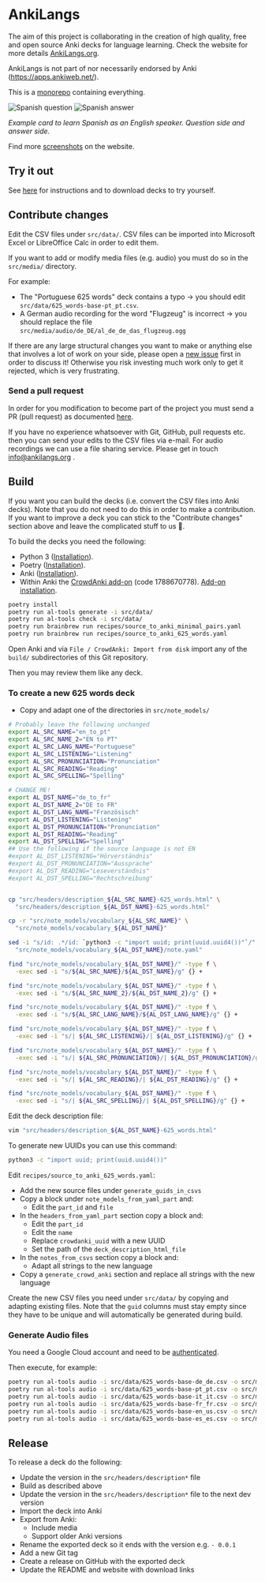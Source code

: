 # AnkiLangs

The aim of this project is collaborating in the creation of high quality, free
and open source Anki decks for language learning. Check the website for more
details [AnkiLangs.org](https://ankilangs.org).

AnkiLangs is not part of nor necessarily endorsed by Anki (https://apps.ankiweb.net/).

This is a [monorepo](https://en.wikipedia.org/wiki/Monorepo) containing everything.

![Spanish question](website/content/es_pronunciation_q_small.png)
![Spanish answer](website/content/es_pronunciation_a_small.png)

_Example card to learn Spanish as an English speaker. Question side and answer side._

Find more [screenshots](https://ankilangs.org/docs/screenshots/) on the website.


## Try it out

See [here](https://ankilangs.org/) for instructions and to download decks to
try yourself.


## Contribute changes

Edit the CSV files under `src/data/`. CSV files can be imported into Microsoft Excel or LibreOffice
Calc in order to edit them.

If you want to add or modify media files (e.g. audio) you must do so in the `src/media/` directory.

For example:
* The "Portuguese 625 words" deck contains a typo → you should edit `src/data/625_words-base-pt_pt.csv`.
* A German audio recording for the word "Flugzeug" is incorrect → you should replace the file `src/media/audio/de_DE/al_de_de_das_flugzeug.ogg`

If there are any large structural changes you want to make or anything else that involves a lot of
work on your side, please open a [new issue](https://github.com/ankilangs/ankilangs/issues/new/choose)
first in order to discuss it! Otherwise you risk investing much work only to get it rejected, which
is very frustrating.


### Send a pull request

In order for you modification to become part of the project you must send a PR (pull request) as documented
[here](https://docs.github.com/en/pull-requests/collaborating-with-pull-requests/proposing-changes-to-your-work-with-pull-requests/creating-a-pull-request-from-a-fork).

If you have no experience whatsoever with Git, GitHub, pull requests etc. then
you can send your edits to the CSV files via e-mail. For audio recordings we
can use a file sharing service. Please get in touch info@ankilangs.org .


## Build

If you want you can build the decks (i.e. convert the CSV files into Anki decks).
Note that you do not need to do this in order to make a contribution. If you want to improve a deck
you can stick to the "Contribute changes" section above and leave the complicated stuff to us 🙂.

To build the decks you need the following:

* Python 3 ([Installation](https://wiki.python.org/moin/BeginnersGuide/Download)).
* Poetry ([Installation](https://python-poetry.org/docs/#installation)).
* Anki ([Installation](https://apps.ankiweb.net/#download)).
* Within Anki the [CrowdAnki add-on](https://ankiweb.net/shared/info/1788670778) (code 1788670778).
  [Add-on installation](https://docs.ankiweb.net/addons.html).

```bash
poetry install
poetry run al-tools generate -i src/data/
poetry run al-tools check -i src/data/
poetry run brainbrew run recipes/source_to_anki_minimal_pairs.yaml
poetry run brainbrew run recipes/source_to_anki_625_words.yaml
```

Open Anki and via `File / CrowdAnki: Import from disk` import any of the `build/` subdirectories of this
Git repository.

Then you may review them like any deck.


### To create a new 625 words deck

* Copy and adapt one of the directories in `src/note_models/`

```bash
# Probably leave the following unchanged
export AL_SRC_NAME="en_to_pt"
export AL_SRC_NAME_2="EN to PT"
export AL_SRC_LANG_NAME="Portuguese"
export AL_SRC_LISTENING="Listening"
export AL_SRC_PRONUNCIATION="Pronunciation"
export AL_SRC_READING="Reading"
export AL_SRC_SPELLING="Spelling"

# CHANGE ME!
export AL_DST_NAME="de_to_fr"
export AL_DST_NAME_2="DE to FR"
export AL_DST_LANG_NAME="Französisch"
export AL_DST_LISTENING="Listening"
export AL_DST_PRONUNCIATION="Pronunciation"
export AL_DST_READING="Reading"
export AL_DST_SPELLING="Spelling"
## Use the following if the source language is not EN
#export AL_DST_LISTENING="Hörverständnis"
#export AL_DST_PRONUNCIATION="Aussprache"
#export AL_DST_READING="Leseverständnis"
#export AL_DST_SPELLING="Rechtschreibung"


cp "src/headers/description_${AL_SRC_NAME}-625_words.html" \
  "src/headers/description_${AL_DST_NAME}-625_words.html"

cp -r "src/note_models/vocabulary_${AL_SRC_NAME}" \
  "src/note_models/vocabulary_${AL_DST_NAME}"

sed -i "s/id: .*/id: `python3 -c "import uuid; print(uuid.uuid4())"`/" \
  "src/note_models/vocabulary_${AL_DST_NAME}/note.yaml"

find "src/note_models/vocabulary_${AL_DST_NAME}/" -type f \
  -exec sed -i "s/${AL_SRC_NAME}/${AL_DST_NAME}/g" {} +

find "src/note_models/vocabulary_${AL_DST_NAME}/" -type f \
  -exec sed -i "s/${AL_SRC_NAME_2}/${AL_DST_NAME_2}/g" {} +

find "src/note_models/vocabulary_${AL_DST_NAME}/" -type f \
  -exec sed -i "s/${AL_SRC_LANG_NAME}/${AL_DST_LANG_NAME}/g" {} +

find "src/note_models/vocabulary_${AL_DST_NAME}/" -type f \
  -exec sed -i "s/| ${AL_SRC_LISTENING}/| ${AL_DST_LISTENING}/g" {} +

find "src/note_models/vocabulary_${AL_DST_NAME}/" -type f \
  -exec sed -i "s/| ${AL_SRC_PRONUNCIATION}/| ${AL_DST_PRONUNCIATION}/g" {} +

find "src/note_models/vocabulary_${AL_DST_NAME}/" -type f \
  -exec sed -i "s/| ${AL_SRC_READING}/| ${AL_DST_READING}/g" {} +

find "src/note_models/vocabulary_${AL_DST_NAME}/" -type f \
  -exec sed -i "s/| ${AL_SRC_SPELLING}/| ${AL_DST_SPELLING}/g" {} +
```

Edit the deck description file:

```bash
vim "src/headers/description_${AL_DST_NAME}-625_words.html"
```

To generate new UUIDs you can use this command:

```bash
python3 -c "import uuid; print(uuid.uuid4())"
```

Edit `recipes/source_to_anki_625_words.yaml`:
* Add the new source files under `generate_guids_in_csvs`
* Copy a block under `note_models_from_yaml_part` and:
  * Edit the `part_id` and `file`
* In the `headers_from_yaml_part` section copy a block and:
  * Edit the `part_id`
  * Edit the `name`
  * Replace `crowdanki_uuid` with a new UUID
  * Set the path of the `deck_description_html_file`
* In the `notes_from_csvs` section copy a block and:
  * Adapt all strings to the new language
* Copy a `generate_crowd_anki` section and replace all strings with the new
  language

Create the new CSV files you need under `src/data/` by copying and adapting
existing files. Note that the `guid` columns must stay empty since they have
to be unique and will automatically be generated during build.


### Generate Audio files

You need a Google Cloud account and need to be
[authenticated](https://cloud.google.com/docs/authentication/set-up-adc-local-dev-environment).

Then execute, for example:

```bash
poetry run al-tools audio -i src/data/625_words-base-de_de.csv -o src/media/audio/de_DE/
poetry run al-tools audio -i src/data/625_words-base-pt_pt.csv -o src/media/audio/pt_PT/
poetry run al-tools audio -i src/data/625_words-base-it_it.csv -o src/media/audio/it_IT/
poetry run al-tools audio -i src/data/625_words-base-fr_fr.csv -o src/media/audio/fr_FR/
poetry run al-tools audio -i src/data/625_words-base-en_us.csv -o src/media/audio/en_US/
poetry run al-tools audio -i src/data/625_words-base-es_es.csv -o src/media/audio/es_ES/
```


## Release

To release a deck do the following:

* Update the version in the `src/headers/description*` file
* Build as described above
* Update the version in the `src/headers/description*` file to the next dev version
* Import the deck into Anki
* Export from Anki:
  * Include media
  * Support older Anki versions
* Rename the exported deck so it ends with the version e.g. `- 0.0.1`
* Add a new Git tag
* Create a release on GitHub with the exported deck
* Update the README and website with download links
